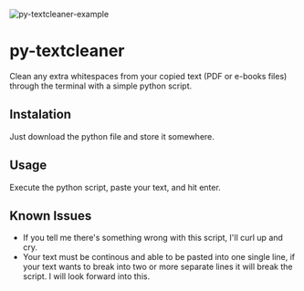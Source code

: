 ![py-textcleaner-example](https://user-images.githubusercontent.com/76193584/229691687-ea001b26-3d99-48e2-98ac-d31be20b8d3c.png)

# py-textcleaner

Clean any extra whitespaces from your copied text (PDF or e-books files) through the terminal with a simple python script.

## Instalation

Just download the python file and store it somewhere.

## Usage

Execute the python script, paste your text, and hit enter.

## Known Issues

- If you tell me there's something wrong with this script, I'll curl up and cry.
- Your text must be continous and able to be pasted into one single line, if your text wants to break into two or more separate lines it will break the script. I will look forward into this.
